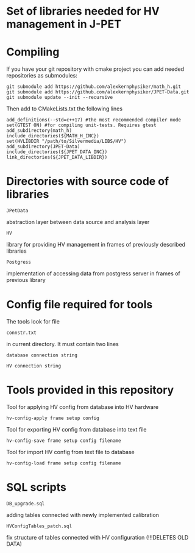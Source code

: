 Set of libraries needed for HV management in J-PET
==================================================

Compiling
=========

If you have your git repository with cmake project you can add needed repositories as submodules:

	git submodule add https://github.com/alexkernphysiker/math_h.git
	git submodule add https://github.com/alexkernphysiker/JPET-Data.git
	git submodule update --init --recursive

Then add to CMakeLists.txt the following lines

	add_definitions(--std=c++17) #the most recommended compiler mode
	set(GTEST ON) #for compiling unit-tests. Requires gtest
	add_subdirectory(math_h)
	include_directories(${MATH_H_INC})
	set(HVLIBDIR "/path/to/Silvermedia/LIBS/HV")
	add_subdirectory(JPET-Data)
	include_directories(${JPET_DATA_INC})
	link_directories(${JPET_DATA_LIBDIR})



Directories with source code of libraries
=========================================

	JPetData
abstraction layer between data source and analysis layer

	HV
library for providing HV management in frames of previously described libraries

	Postgress
implementation of accessing data from postgress server in frames of previous library


Config file required for tools
==============================
The tools look for file

	connstr.txt

in current directory.
It must contain two lines

	database connection string

	HV connection string


Tools provided in this repository
=================================

Tool for applying HV config from database into HV hardware

	hv-config-apply frame setup config

Tool for exporting HV config from database into text file

	hv-config-save frame setup config filename

Tool for import HV config from text file to database

	hv-config-load frame setup config filename



SQL scripts
===========

	DB_upgrade.sql
adding tables connected with newly implemented calibration
	
	HVConfigTables_patch.sql
fix structure of tables connected with HV configuration (!!!DELETES OLD DATA)
